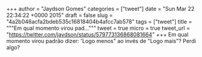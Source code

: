 
+++
author = "Jaydson Gomes"
categories = ["tweet"]
date = "Sun Mar 22 22:34:22 +0000 2015"
draft = false
slug = "4a2b046acfa2bdeb535c16818404b4afcc7ab578"
tags = ["tweet"]
title = """Em qual momento virou pad..."""
tweet = true
micro = true
tweet_url = "https://twitter.com/jaydson/status/579773136868081664"
+++
Em qual momento virou padrão dizer: 'Logo menos" ao invés de "Logo mais"? Perdi algo?
